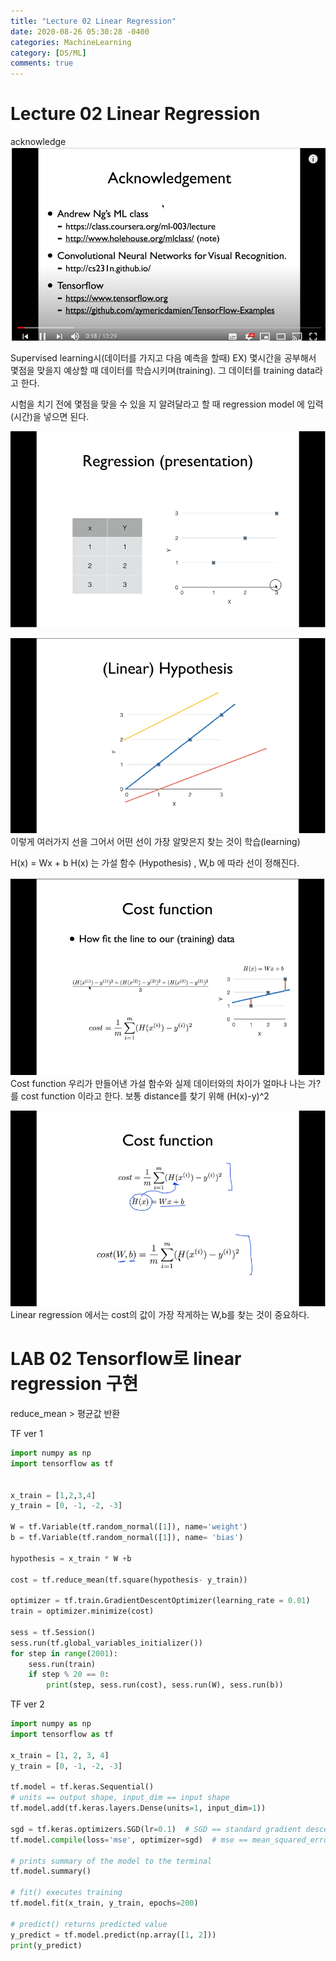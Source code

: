```yaml
---
title: "Lecture 02 Linear Regression"
date: 2020-08-26 05:30:28 -0400
categories: MachineLearning
category: [DS/ML]
comments: true
---
```



Lecture 02 Linear Regression
=======================================

acknowledge
![matrix](/assets/images/MLyoutube/7.PNG)

Supervised learning시(데이터를 가지고 다음 예측을 할때)
EX) 몇시간을 공부해서 몇점을 맞을지 예상할 때
데이터를 학습시키며(training). 그 데이터를 training data라고 한다.

시험을 치기 전에 몇점을 맞을 수 있을 지 알려달라고 할 때 regression model 에 입력(시간)을 넣으면 된다.

![matrix](/assets/images/MLyoutube/8.PNG)

![matrix](/assets/images/MLyoutube/9.PNG)
이렇게 여러가지 선을 그어서 어떤 선이 가장 알맞은지 찾는 것이 학습(learning)

H(x) = Wx + b
H(x) 는 가설 함수 (Hypothesis) , W,b 에 따라 선이 정해진다.

![matrix](/assets/images/MLyoutube/10.PNG)
Cost function
우리가 만들어낸 가설 함수와 실제 데이터와의 차이가 얼마나 나는 가? 를 cost function 이라고 한다.
보통 distance를 찾기 위해 (H(x)-y)^2

![matrix](/assets/images/MLyoutube/11.PNG)
Linear regression 에서는 cost의 값이 가장 작게하는 W,b를 찾는 것이 중요하다.


LAB 02 Tensorflow로 linear regression 구현
============================================
reduce_mean > 평균값 반환

TF ver 1
```python
import numpy as np
import tensorflow as tf


x_train = [1,2,3,4]
y_train = [0, -1, -2, -3]

W = tf.Variable(tf.random_normal([1]), name='weight')
b = tf.Variable(tf.random_normal([1]), name= 'bias')

hypothesis = x_train * W +b

cost = tf.reduce_mean(tf.square(hypothesis- y_train))

optimizer = tf.train.GradientDescentOptimizer(learning_rate = 0.01)
train = optimizer.minimize(cost)

sess = tf.Session()
sess.run(tf.global_variables_initializer())
for step in range(2001):
    sess.run(train)
    if step % 20 == 0:
        print(step, sess.run(cost), sess.run(W), sess.run(b))
```

TF ver 2

```python
import numpy as np
import tensorflow as tf

x_train = [1, 2, 3, 4]
y_train = [0, -1, -2, -3]

tf.model = tf.keras.Sequential()
# units == output shape, input_dim == input shape
tf.model.add(tf.keras.layers.Dense(units=1, input_dim=1))

sgd = tf.keras.optimizers.SGD(lr=0.1)  # SGD == standard gradient descendent, lr == learning rate
tf.model.compile(loss='mse', optimizer=sgd)  # mse == mean_squared_error, 1/m * sig (y'-y)^2

# prints summary of the model to the terminal
tf.model.summary()

# fit() executes training
tf.model.fit(x_train, y_train, epochs=200)

# predict() returns predicted value
y_predict = tf.model.predict(np.array([1, 2]))
print(y_predict)
```
